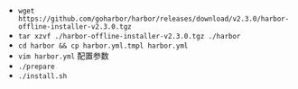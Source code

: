 
- `wget https://github.com/goharbor/harbor/releases/download/v2.3.0/harbor-offline-installer-v2.3.0.tgz`
- `tar xzvf ./harbor-offline-installer-v2.3.0.tgz ./harbor`
- `cd harbor && cp harbor.yml.tmpl harbor.yml`
- `vim harbor.yml` 配置参数
- `./prepare`
- `./install.sh`
